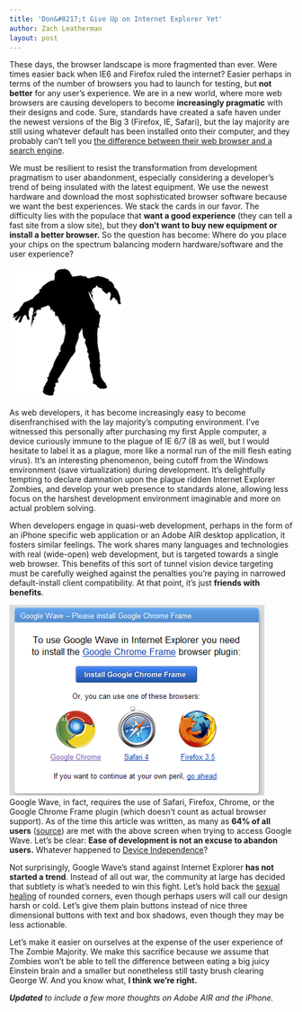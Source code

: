 ```yaml
---
title: 'Don&#8217;t Give Up on Internet Explorer Yet'
author: Zach Leatherman
layout: post
---
```


These days, the browser landscape is more fragmented than ever. Were times easier back when IE6 and Firefox ruled the internet? Easier perhaps in terms of the number of browsers you had to launch for testing, but **not better** for any user’s experience. We are in a new world, where more web browsers are causing developers to become **increasingly pragmatic** with their designs and code. Sure, standards have created a safe haven under the newest versions of the Big 3 (Firefox, IE, Safari), but the lay majority are still using whatever default has been installed onto their computer, and they probably can’t tell you [the difference between their web browser and a search engine][1].

 [1]: http://googlesystem.blogspot.com/2009/06/browser-is-search-engine.html

We must be resilient to resist the transformation from development pragmatism to user abandonment, especially considering a developer’s trend of being insulated with the latest equipment. We use the newest hardware and download the most sophisticated browser software because we want the best experiences. We stack the cards in our favor. The difficulty lies with the populace that **want a good experience** (they can tell a fast site from a slow site), but they **don’t want to buy new equipment or install a better browser.** So the question has become: Where do you place your chips on the spectrum balancing modern hardware/software and the user experience?

![zombie][2]

As web developers, it has become increasingly easy to become disenfranchised with the lay majority’s computing environment. I’ve witnessed this personally after purchasing my first Apple computer, a device curiously immune to the plague of IE 6/7 (8 as well, but I would hesitate to label it as a plague, more like a normal run of the mill flesh eating virus). It’s an interesting phenomenon, being cutoff from the Windows environment (save virtualization) during development. It’s delightfully tempting to declare damnation upon the plague ridden Internet Explorer Zombies, and develop your web presence to standards alone, allowing less focus on the harshest development environment imaginable and more on actual problem solving.

 [2]: /web/wp-content/uploads/2009/12/zombies.png "zombie"

When developers engage in quasi-web development, perhaps in the form of an iPhone specific web application or an Adobe AIR desktop application, it fosters similar feelings. The work shares many languages and technologies with real (wide-open) web development, but is targeted towards a single web browser. This benefits of this sort of tunnel vision device targeting must be carefully weighed against the penalties you’re paying in narrowed default-install client compatibility. At that point, it’s just **friends with benefits**.

![Denial of Access with Internet Explorer Screenshot][3]  
Google Wave, in fact, requires the use of Safari, Firefox, Chrome, or the Google Chrome Frame plugin (which doesn’t count as actual browser support). As of the time this article was written, as many as **64% of all users** ([source][4]) are met with the above screen when trying to access Google Wave. Let’s be clear: **Ease of development is not an excuse to abandon users.** Whatever happened to [Device Independence][5]?

 [3]: /web/wp-content/uploads/2009/12/google-wave-ie8.png "Denial of Access with Internet Explorer Screenshot"
 [4]: http://en.wikipedia.org/wiki/Usage_share_of_web_browsers
 [5]: http://www.zachleat.com/web/2009/08/29/device-independence/

Not surprisingly, Google Wave’s stand against Internet Explorer **has not started a trend**. Instead of all out war, the community at large has decided that subtlety is what’s needed to win this fight. Let’s hold back the [sexual healing][6] of rounded corners, even though perhaps users will call our design harsh or cold. Let’s give them plain buttons instead of nice three dimensional buttons with text and box shadows, even though they may be less actionable.

 [6]: http://en.wikipedia.org/wiki/Sexual_Healing

Let’s make it easier on ourselves at the expense of the user experience of The Zombie Majority. We make this sacrifice because we assume that Zombies won’t be able to tell the difference between eating a big juicy Einstein brain and a smaller but nonetheless still tasty brush clearing George W. And you know what, **I think we’re right.**

***Updated** to include a few more thoughts on Adobe AIR and the iPhone.*
